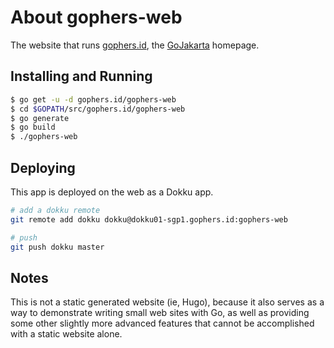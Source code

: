 # About gophers-web

The website that runs [gophers.id](https://gophers.id/), the
[GoJakarta](https://meetup.com/GoJakarta) homepage.

## Installing and Running

```sh
$ go get -u -d gophers.id/gophers-web
$ cd $GOPATH/src/gophers.id/gophers-web
$ go generate
$ go build
$ ./gophers-web
```

## Deploying

This app is deployed on the web as a Dokku app.

```sh
# add a dokku remote
git remote add dokku dokku@dokku01-sgp1.gophers.id:gophers-web

# push
git push dokku master
```

## Notes

This is not a static generated website (ie, Hugo), because it also serves as a
way to demonstrate writing small web sites with Go, as well as providing some
other slightly more advanced features that cannot be accomplished with a static
website alone.
